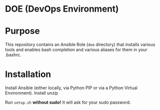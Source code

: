 # DOE (DevOps Environment)

# Purpose
This repository contains an Ansible Role (`doe` directory) that installs various tools and enables bash completion and various aliases for them in your .bashrc.

# Installation
Install Ansible (either locally, via Python PIP or via a Python Virtual Environment).
Install unzip

Run `setup.sh` **without sudo!** It will ask for your sudo password.
